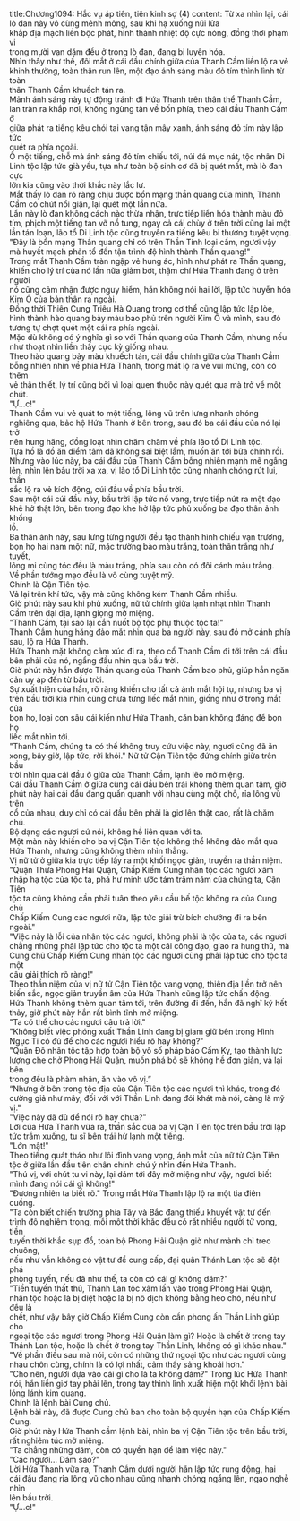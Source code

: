 title:Chương1094: Hắc vụ áp tiên, tiên kinh sợ (4)
content:
Từ xa nhìn lại, cái lò đan này vô cùng mênh mông, sau khi hạ xuống núi lửa<br>khắp địa mạch liền bộc phát, hình thành nhiệt độ cực nóng, đồng thời phạm vi<br>trong mười vạn dặm đều ở trong lò đan, đang bị luyện hóa.<br>Nhìn thấy như thế, đôi mắt ở cái đầu chính giữa của Thanh Cầm liền lộ ra vẻ<br>khinh thường, toàn thân run lên, một đạo ánh sáng màu đỏ tím thình lình từ toàn<br>thân Thanh Cầm khuếch tán ra.<br>Mảnh ánh sáng này tự động tránh đi Hứa Thanh trên thân thể Thanh Cầm,<br>lan tràn ra khắp nơi, không ngừng tản về bốn phía, theo cái đầu Thanh Cầm ở<br>giữa phát ra tiếng kêu chói tai vang tận mây xanh, ánh sáng đỏ tím này lập tức<br>quét ra phía ngoài.<br>Ồ một tiếng, chỗ mà ánh sáng đỏ tím chiếu tới, núi đá mục nát, tộc nhân Di<br>Linh tộc lập tức già yếu, tựa như toàn bộ sinh cơ đã bị quét mất, mà lò đan cực<br>lớn kia cũng vào thời khắc này lắc lư.<br>Mắt thấy lò đan rõ ràng chịu được bổn mạng thần quang của mình, Thanh<br>Cầm có chút nổi giận, lại quét một lần nữa.<br>Lần này lò đan không cách nào thừa nhận, trực tiếp liền hóa thành màu đỏ<br>tím, phịch một tiếng tan vỡ nổ tung, ngay cả cái chùy ở trên trời cũng lại một<br>lần tán loạn, lão tổ Di Linh tộc cũng truyền ra tiếng kêu bi thương tuyệt vọng.<br>"Đây là bổn mạng Thần quang chỉ có trên Thần Tính loại cầm, ngươi vậy<br>mà huyết mạch phản tổ đến tận trình độ hình thành Thần quang!"<br>Trong mắt Thanh Cầm tràn ngập vẻ hung ác, hình như phát ra Thần quang,<br>khiến cho lý trí của nó lần nữa giảm bớt, thậm chí Hứa Thanh đang ở trên người<br>nó cũng cảm nhận được nguy hiểm, hắn không nói hai lời, lập tức huyễn hóa<br>Kim Ô của bản thân ra ngoài.<br>Đồng thời Thiên Cung Triêu Hà Quang trong cơ thể cũng lập tức lập lòe,<br>hình thành hào quang bảy màu bao phủ trên người Kim Ô và mình, sau đó<br>tương tự chợt quét một cái ra phía ngoài.<br>Mặc dù không có ý nghĩa gì so với Thần quang của Thanh Cầm, nhưng nếu<br>như thoạt nhìn liền thấy cực kỳ giống nhau.<br>Theo hào quang bảy màu khuếch tán, cái đầu chính giữa của Thanh Cầm<br>bỗng nhiên nhìn về phía Hứa Thanh, trong mắt lộ ra vẻ vui mừng, còn có thêm<br>vẻ thân thiết, lý trí cũng bởi vì loại quen thuộc này quét qua mà trở về một chút.<br>"Ự...c!"<br>Thanh Cầm vui vẻ quát to một tiếng, lông vũ trên lưng nhanh chóng<br>nghiêng qua, bảo hộ Hứa Thanh ở bên trong, sau đó ba cái đầu của nó lại trở<br>nên hung hăng, đồng loạt nhìn chăm chăm về phía lão tổ Di Linh tộc.<br>Tựa hồ là đồ ăn điểm tâm đã không sai biệt lắm, muốn ăn tới bữa chính rồi.<br>Nhưng vào lúc này, ba cái đầu của Thanh Cầm bỗng nhiên mạnh mẽ ngẩng<br>lên, nhìn lên bầu trời xa xa, vị lão tổ Di Linh tộc cũng nhanh chóng rút lui, thần<br>sắc lộ ra vẻ kích động, cúi đầu về phía bầu trời.<br>Sau một cái cúi đầu này, bầu trời lập tức nổ vang, trực tiếp nứt ra một đạo<br>khẽ hở thật lớn, bên trong đạo khe hở lập tức phủ xuống ba đạo thân ảnh khổng<br>lồ.<br>Ba thân ảnh này, sau lưng từng người đều tạo thành hình chiếu vạn trượng,<br>bọn họ hai nam một nữ, mặc trường bào màu trắng, toàn thân trắng như tuyết,<br>lông mi cùng tóc đều là màu trắng, phía sau còn có đôi cánh màu trắng.<br>Về phần tướng mạo đều là vô cùng tuyệt mỹ.<br>Chính là Cận Tiên tộc.<br>Vả lại trên khí tức, vậy mà cũng không kém Thanh Cầm nhiều.<br>Giờ phút này sau khi phủ xuống, nữ tử chính giữa lạnh nhạt nhìn Thanh<br>Cầm trên đại địa, lạnh giọng mở miệng.<br>"Thanh Cầm, tại sao lại cắn nuốt bộ tộc phụ thuộc tộc ta!"<br>Thanh Cầm hung hăng đảo mắt nhìn qua ba người này, sau đó mở cánh phía<br>sau, lộ ra Hứa Thanh.<br>Hứa Thanh mặt không cảm xúc đi ra, theo cổ Thanh Cầm đi tới trên cái đầu<br>bên phải của nó, ngẩng đầu nhìn qua bầu trời.<br>Giờ phút này hắn được Thần quang của Thanh Cầm bao phủ, giúp hắn ngăn<br>cản uy áp đến từ bầu trời.<br>Sự xuất hiện của hắn, rõ ràng khiến cho tất cả ánh mắt hội tụ, nhưng ba vị<br>trên bầu trời kia nhìn cũng chưa từng liếc mắt nhìn, giống như ở trong mắt của<br>bọn họ, loại con sâu cái kiến như Hứa Thanh, căn bản không đáng để bọn họ<br>liếc mắt nhìn tới.<br>"Thanh Cầm, chúng ta có thể không truy cứu việc này, ngươi cũng đã ăn<br>xong, bây giờ, lập tức, rời khỏi." Nữ tử Cận Tiên tộc đứng chính giữa trên bầu<br>trời nhìn qua cái đầu ở giữa của Thanh Cầm, lạnh lẽo mở miệng.<br>Cái đầu Thanh Cầm ở giữa cùng cái đầu bên trái không thèm quan tâm, giờ<br>phút này hai cái đầu đang quấn quanh với nhau cùng một chỗ, rỉa lông vũ trên<br>cổ của nhau, duy chỉ có cái đầu bên phải là giơ lên thật cao, rất là chăm chú.<br>Bộ dạng các ngươi cứ nói, không hề liên quan với ta.<br>Một màn này khiến cho ba vị Cận Tiên tộc không thể không đảo mắt qua<br>Hứa Thanh, nhưng cũng không thèm nhìn thẳng.<br>Vị nữ tử ở giữa kia trực tiếp lấy ra một khối ngọc giản, truyền ra thần niệm.<br>"Quận Thừa Phong Hải Quận, Chấp Kiếm Cung nhân tộc các ngươi xâm<br>nhập hạ tộc của tộc ta, phá hư minh ước tám trăm năm của chúng ta, Cận Tiên<br>tộc ta cũng không cần phải tuân theo yêu cầu bế tộc không ra của Cung chủ<br>Chấp Kiếm Cung các ngươi nữa, lập tức giải trừ bích chướng đi ra bên ngoài."<br>"Việc này là lỗi của nhân tộc các ngươi, không phải là tộc của ta, các ngươi<br>chẳng những phải lập tức cho tộc ta một cái công đạo, giao ra hung thủ, mà<br>Cung chủ Chấp Kiếm Cung nhân tộc các ngươi cũng phải lập tức cho tộc ta một<br>câu giải thích rõ ràng!"<br>Theo thần niệm của vị nữ tử Cận Tiên tộc vang vọng, thiên địa liền trở nên<br>biến sắc, ngọc giản truyền âm của Hứa Thanh cũng lập tức chấn động.<br>Hứa Thanh không thèm quan tâm tới, trên đường đi đến, hắn đã nghĩ kỹ hết<br>thảy, giờ phút này hắn rất bình tĩnh mở miệng.<br>"Ta có thể cho các ngươi câu trả lời."<br>"Không biết việc phóng xuất Thần Linh đang bị giam giữ bên trong Hình<br>Ngục Ti có đủ để cho các ngươi hiểu rõ hay không?"<br>"Quận Đô nhân tộc tập hợp toàn bộ vô số pháp bảo Cấm Kỵ, tạo thành lực<br>lượng che chở Phong Hải Quận, muốn phá bỏ sẽ không hề đơn giản, vả lại bên<br>trong đều là phàm nhân, ăn vào vô vị.”<br>“Nhưng ở bên trong tộc địa của Cận Tiên tộc các ngươi thì khác, trong đó<br>cường giả như mây, đối với với Thần Linh đang đói khát mà nói, càng là mỹ<br>vị."<br>"Việc này đã đủ để nói rõ hay chưa?"<br>Lời của Hứa Thanh vừa ra, thần sắc của ba vị Cận Tiên tộc trên bầu trời lập<br>tức trầm xuống, tu sĩ bên trái hừ lạnh một tiếng.<br>"Lớn mật!"<br>Theo tiếng quát tháo như lôi đình vang vọng, ánh mắt của nữ tử Cận Tiên<br>tộc ở giữa lần đầu tiên chân chính chú ý nhìn đến Hứa Thanh.<br>"Thú vị, với chút tu vi này, lại dám tới đây mở miệng như vậy, ngươi biết<br>mình đang nói cái gì không!"<br>"Đương nhiên ta biết rõ." Trong mắt Hứa Thanh lập lộ ra một tia điên<br>cuồng.<br>"Ta còn biết chiến trường phía Tây và Bắc đang thiếu khuyết vật tư đến<br>trình độ nghiêm trọng, mỗi một thời khắc đều có rất nhiều người tử vong, tiền<br>tuyến thời khắc sụp đổ, toàn bộ Phong Hải Quận giờ như mành chỉ treo chuông,<br>nếu như vẫn không có vật tư để cung cấp, đại quân Thánh Lan tộc sẽ đột phá<br>phòng tuyến, nếu đã như thế, ta còn có cái gì không dám?"<br>"Tiền tuyến thất thủ, Thánh Lan tộc xâm lấn vào trong Phong Hải Quận,<br>nhân tộc hoặc là bị diệt hoặc là bị nô dịch không bằng heo chó, nếu như đều là<br>chết, như vậy bây giờ Chấp Kiếm Cung còn cần phong ấn Thần Linh giúp cho<br>ngoại tộc các ngươi trong Phong Hải Quận làm gì? Hoặc là chết ở trong tay<br>Thánh Lan tộc, hoặc là chết ở trong tay Thần Linh, không có gì khác nhau."<br>"Về phần điều sau mà nói, còn có những thứ ngoại tộc như các ngươi cùng<br>nhau chôn cùng, chính là có lợi nhất, cảm thấy sảng khoái hơn."<br>"Cho nên, ngươi dựa vào cái gì cho là ta không dám?" Trong lúc Hứa Thanh<br>nói, hắn liền giơ tay phải lên, trong tay thình lình xuất hiện một khối lệnh bài<br>lóng lánh kim quang.<br>Chính là lệnh bài Cung chủ.<br>Lệnh bài này, đã được Cung chủ ban cho toàn bộ quyền hạn của Chấp Kiếm<br>Cung.<br>Giờ phút này Hứa Thanh cầm lệnh bài, nhìn ba vị Cận Tiên tộc trên bầu trời,<br>rất nghiêm túc mở miệng.<br>"Ta chẳng những dám, còn có quyền hạn để làm việc này."<br>"Các ngươi... Dám sao?"<br>Lời Hứa Thanh vừa ra, Thanh Cầm dưới người hắn lập tức rung động, hai<br>cái đầu đang rỉa lông vũ cho nhau cũng nhanh chóng ngẩng lên, ngạo nghễ nhìn<br>lên bầu trời.<br>"Ự...c!"